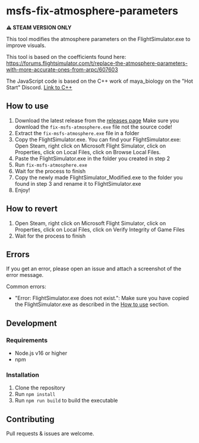 # msfs-fix-atmosphere-parameters

**⚠️ STEAM VERSION ONLY**

This tool modifies the atmosphere parameters on the FlightSimulator.exe to improve visuals. 

This tool is based on the coefficients found here: https://forums.flightsimulator.com/t/replace-the-atmosphere-parameters-with-more-accurate-ones-from-arpc/607603

The JavaScript code is based on the C++ work of maya_biology on the "Hot Start" Discord. [Link to C++](https://discord.com/channels/397379810067742721/745783644936994887/1150846297797042267)

## How to use

1. Download the latest release from the [releases page](https://github.com/auroraisluna/msfs-fix-atmosphere-parameters/releases/latest)
Make sure you download the `fix-msfs-atmosphere.exe` file not the source code!
2. Extract the `fix-msfs-atmosphere.exe` file in a folder
3. Copy the FlightSimulator.exe. You can find your FlightSimulator.exe: Open Steam, right click on Microsoft Flight Simulator, click on Properties, click on Local Files, click on Browse Local Files. 
4. Paste the FlightSimulator.exe in the folder you created in step 2
5. Run `fix-msfs-atmosphere.exe`
6. Wait for the process to finish
7. Copy the newly made FlightSimulator_Modified.exe to the folder you found in step 3 and rename it to FlightSimulator.exe
8. Enjoy!

## How to revert

1. Open Steam, right click on Microsoft Flight Simulator, click on Properties, click on Local Files, click on Verify Integrity of Game Files
2. Wait for the process to finish

## Errors

If you get an error, please open an issue and attach a screenshot of the error message.

Common errors:
- "Error: FlightSimulator.exe does not exist.": Make sure you have copied the FlightSimulator.exe as described in the [How to use](#how-to-use) section.

## Development

### Requirements

- Node.js v16 or higher
- npm 

### Installation

1. Clone the repository
2. Run `npm install`
3. Run `npm run build` to build the executable

## Contributing

Pull requests & issues are welcome.